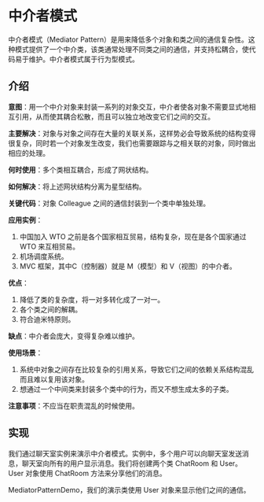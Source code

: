 # 中介者模式

中介者模式（Mediator Pattern）是用来降低多个对象和类之间的通信复杂性。这种模式提供了一个中介类，该类通常处理不同类之间的通信，并支持松耦合，使代码易于维护。中介者模式属于行为型模式。

## 介绍

__意图__：用一个中介对象来封装一系列的对象交互，中介者使各对象不需要显式地相互引用，从而使其耦合松散，而且可以独立地改变它们之间的交互。

__主要解决__：对象与对象之间存在大量的关联关系，这样势必会导致系统的结构变得很复杂，同时若一个对象发生改变，我们也需要跟踪与之相关联的对象，同时做出相应的处理。

__何时使用__：多个类相互耦合，形成了网状结构。

__如何解决__：将上述网状结构分离为星型结构。

__关键代码__：对象 Colleague 之间的通信封装到一个类中单独处理。

__应用实例__：

1. 中国加入 WTO 之前是各个国家相互贸易，结构复杂，现在是各个国家通过 WTO 来互相贸易。
2. 机场调度系统。
3. MVC 框架，其中C（控制器）就是 M（模型）和 V（视图）的中介者。

__优点__：

1. 降低了类的复杂度，将一对多转化成了一对一。
2. 各个类之间的解耦。
3. 符合迪米特原则。

__缺点__：中介者会庞大，变得复杂难以维护。

__使用场景__：

1. 系统中对象之间存在比较复杂的引用关系，导致它们之间的依赖关系结构混乱而且难以复用该对象。
2. 想通过一个中间类来封装多个类中的行为，而又不想生成太多的子类。

__注意事项__：不应当在职责混乱的时候使用。

## 实现

我们通过聊天室实例来演示中介者模式。实例中，多个用户可以向聊天室发送消息，聊天室向所有的用户显示消息。我们将创建两个类 ChatRoom 和 User。User 对象使用 ChatRoom 方法来分享他们的消息。

MediatorPatternDemo，我们的演示类使用 User 对象来显示他们之间的通信。
